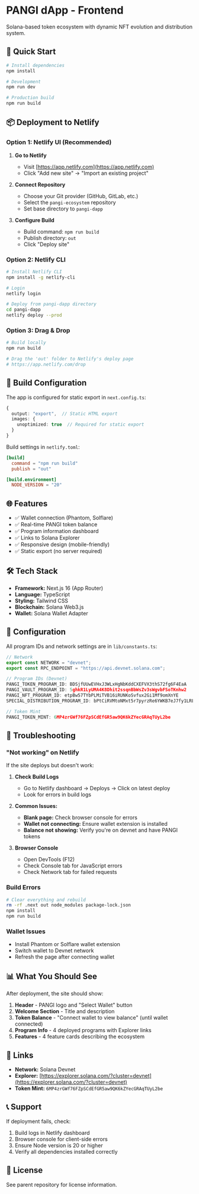 # PANGI dApp - Frontend

Solana-based token ecosystem with dynamic NFT evolution and distribution system.

## 🚀 Quick Start

```bash
# Install dependencies
npm install

# Development
npm run dev

# Production build
npm run build
```

## 📦 Deployment to Netlify

### Option 1: Netlify UI (Recommended)

1. **Go to Netlify**
   - Visit [https://app.netlify.com](https://app.netlify.com)
   - Click "Add new site" → "Import an existing project"

2. **Connect Repository**
   - Choose your Git provider (GitHub, GitLab, etc.)
   - Select the `pangi-ecosystem` repository
   - Set base directory to `pangi-dapp`

3. **Configure Build**
   - Build command: `npm run build`
   - Publish directory: `out`
   - Click "Deploy site"

### Option 2: Netlify CLI

```bash
# Install Netlify CLI
npm install -g netlify-cli

# Login
netlify login

# Deploy from pangi-dapp directory
cd pangi-dapp
netlify deploy --prod
```

### Option 3: Drag & Drop

```bash
# Build locally
npm run build

# Drag the 'out' folder to Netlify's deploy page
# https://app.netlify.com/drop
```

## 🔧 Build Configuration

The app is configured for static export in `next.config.ts`:

```typescript
{
  output: "export",  // Static HTML export
  images: {
    unoptimized: true  // Required for static export
  }
}
```

Build settings in `netlify.toml`:

```toml
[build]
  command = "npm run build"
  publish = "out"

[build.environment]
  NODE_VERSION = "20"
```

## 🌐 Features

- ✅ Wallet connection (Phantom, Solflare)
- ✅ Real-time PANGI token balance
- ✅ Program information dashboard
- ✅ Links to Solana Explorer
- ✅ Responsive design (mobile-friendly)
- ✅ Static export (no server required)

## 🛠️ Tech Stack

- **Framework:** Next.js 16 (App Router)
- **Language:** TypeScript
- **Styling:** Tailwind CSS
- **Blockchain:** Solana Web3.js
- **Wallet:** Solana Wallet Adapter

## 📝 Configuration

All program IDs and network settings are in `lib/constants.ts`:

```typescript
// Network
export const NETWORK = "devnet";
export const RPC_ENDPOINT = "https://api.devnet.solana.com";

// Program IDs (Devnet)
PANGI_TOKEN_PROGRAM_ID: BDSjfUUwEVHxJ3WLxHgNbKddCXEFVX3thS72fg6F4EaA
PANGI_VAULT_PROGRAM_ID: 5ghkR1LyUMA4K8Dhit2ssqnBbWsZv3sWgvbFSoTKnhw2
PANGI_NFT_PROGRAM_ID: etpBw57TYbPLMiTVB16iRUNKoSvfux2Gi1Mf9omXnYE
SPECIAL_DISTRIBUTION_PROGRAM_ID: bPtCiRVMtoNMxt5r7pyrzRe6YWKB7eJ7fy1LRLMj7Qq

// Token Mint
PANGI_TOKEN_MINT: 6MP4zrGWf76FZpSCdEfGR5aw9QK6kZYecGRAqTUyL2be
```

## 🐛 Troubleshooting

### "Not working" on Netlify

If the site deploys but doesn't work:

1. **Check Build Logs**
   - Go to Netlify dashboard → Deploys → Click on latest deploy
   - Look for errors in build logs

2. **Common Issues:**
   - **Blank page:** Check browser console for errors
   - **Wallet not connecting:** Ensure wallet extension is installed
   - **Balance not showing:** Verify you're on devnet and have PANGI tokens

3. **Browser Console**
   - Open DevTools (F12)
   - Check Console tab for JavaScript errors
   - Check Network tab for failed requests

### Build Errors

```bash
# Clear everything and rebuild
rm -rf .next out node_modules package-lock.json
npm install
npm run build
```

### Wallet Issues

- Install Phantom or Solflare wallet extension
- Switch wallet to Devnet network
- Refresh the page after connecting wallet

## 📊 What You Should See

After deployment, the site should show:

1. **Header** - PANGI logo and "Select Wallet" button
2. **Welcome Section** - Title and description
3. **Token Balance** - "Connect wallet to view balance" (until wallet connected)
4. **Program Info** - 4 deployed programs with Explorer links
5. **Features** - 4 feature cards describing the ecosystem

## 🔗 Links

- **Network:** Solana Devnet
- **Explorer:** [https://explorer.solana.com/?cluster=devnet](https://explorer.solana.com/?cluster=devnet)
- **Token Mint:** `6MP4zrGWf76FZpSCdEfGR5aw9QK6kZYecGRAqTUyL2be`

## 📞 Support

If deployment fails, check:
1. Build logs in Netlify dashboard
2. Browser console for client-side errors
3. Ensure Node version is 20 or higher
4. Verify all dependencies installed correctly

## 📄 License

See parent repository for license information.
